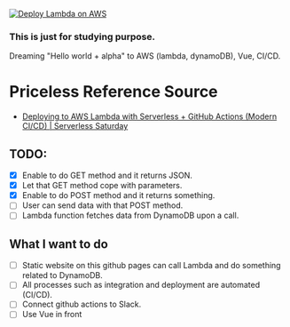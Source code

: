[![Deploy Lambda on AWS](https://github.com/Hirokiii/basic_aws_lambda/actions/workflows/aws.yml/badge.svg)](https://github.com/Hirokiii/basic_aws_lambda/actions/workflows/aws.yml)


### This is just for studying purpose.
Dreaming "Hello world + alpha" to AWS (lambda, dynamoDB), Vue, CI/CD.  
# Priceless Reference Source
+ [Deploying to AWS Lambda with Serverless + GitHub Actions (Modern CI/CD) | Serverless Saturday](https://www.youtube.com/watch?v=oFYFqOzJdqY)

## TODO:
- [x] Enable to do GET method and it returns JSON.
- [x] Let that GET method cope with parameters.
- [x] Enable to do POST method and it returns something.
- [ ] User can send data with that POST method.
- [ ] Lambda function fetches data from DynamoDB upon a call.

## What I want to do
- [ ] Static website on this github pages can call Lambda and do something related to DynamoDB.
- [ ] All processes such as integration and deployment are automated (CI/CD).
- [ ] Connect github actions to Slack.
- [ ] Use Vue in front
